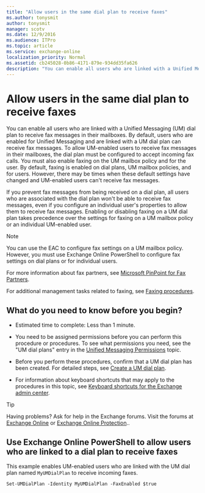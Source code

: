 ```yaml
---
title: "Allow users in the same dial plan to receive faxes"
ms.author: tonysmit
author: tonysmit
manager: scotv
ms.date: 12/9/2016
ms.audience: ITPro
ms.topic: article
ms.service: exchange-online
localization_priority: Normal
ms.assetid: cb245028-0b86-4171-879e-934dd35fa626
description: "You can enable all users who are linked with a Unified Messaging (UM) dial plan to receive fax messages in their mailboxes. By default, users who are enabled for Unified Messaging and are linked with a UM dial plan can receive fax messages. To allow UM-enabled users to receive fax messages in their mailboxes, the dial plan must be configured to accept incoming fax calls. You must also enable faxing on the UM mailbox policy and for the user. By default, faxing is enabled on dial plans, UM mailbox policies, and for users. However, there may be times when these default settings have changed and UM-enabled users can't receive fax messages."
---
```


# Allow users in the same dial plan to receive faxes

You can enable all users who are linked with a Unified Messaging (UM) dial plan to receive fax messages in their mailboxes. By default, users who are enabled for Unified Messaging and are linked with a UM dial plan can receive fax messages. To allow UM-enabled users to receive fax messages in their mailboxes, the dial plan must be configured to accept incoming fax calls. You must also enable faxing on the UM mailbox policy and for the user. By default, faxing is enabled on dial plans, UM mailbox policies, and for users. However, there may be times when these default settings have changed and UM-enabled users can't receive fax messages. 
  
If you prevent fax messages from being received on a dial plan, all users who are associated with the dial plan won't be able to receive fax messages, even if you configure an individual user's properties to allow them to receive fax messages. Enabling or disabling faxing on a UM dial plan takes precedence over the settings for faxing on a UM mailbox policy or an individual UM-enabled user.
  
> [!NOTE]
> You can use the EAC to configure fax settings on a UM mailbox policy. However, you must use Exchange Online PowerShell to configure fax settings on dial plans or for individual users. 
  
For more information about fax partners, see [Microsoft PinPoint for Fax Partners](https://go.microsoft.com/fwlink/p/?LinkId=190238).
  
For additional management tasks related to faxing, see [Faxing procedures](faxing-procedures.md).
  
## What do you need to know before you begin?

- Estimated time to complete: Less than 1 minute.
    
- You need to be assigned permissions before you can perform this procedure or procedures. To see what permissions you need, see the "UM dial plans" entry in the [Unified Messaging Permissions](https://technet.microsoft.com/library/d326c3bc-8f33-434a-bf02-a83cc26a5498.aspx) topic. 
    
- Before you perform these procedures, confirm that a UM dial plan has been created. For detailed steps, see [Create a UM dial plan](../../voice-mail-unified-messaging/connect-voice-mail-system/create-um-dial-plan.md).
    
- For information about keyboard shortcuts that may apply to the procedures in this topic, see [Keyboard shortcuts for the Exchange admin center](../../accessibility/keyboard-shortcuts-in-admin-center.md).
    
> [!TIP]
> Having problems? Ask for help in the Exchange forums. Visit the forums at [Exchange Online](https://go.microsoft.com/fwlink/p/?linkId=267542) or [Exchange Online Protection](https://go.microsoft.com/fwlink/p/?linkId=285351).. 
  
## Use Exchange Online PowerShell to allow users who are linked to a dial plan to receive faxes

This example enables UM-enabled users who are linked with the UM dial plan named `MyUMDialPlan` to receive incoming faxes. 
  
```
Set-UMDialPlan -Identity MyUMDialPlan -FaxEnabled $true
```


